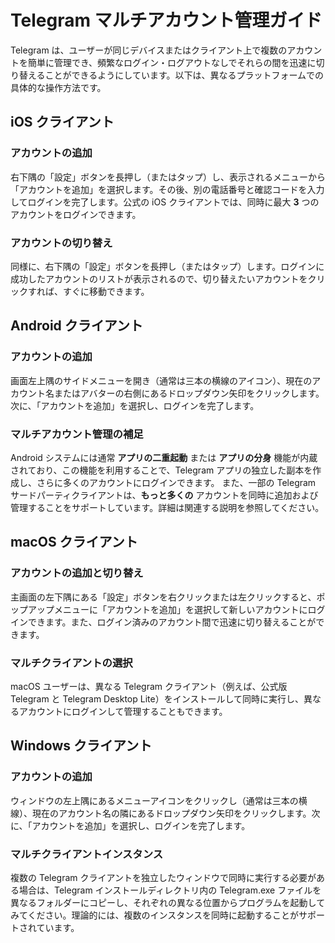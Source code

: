 # Telegram マルチアカウント管理ガイド

Telegram は、ユーザーが同じデバイスまたはクライアント上で複数のアカウントを簡単に管理でき、頻繁なログイン・ログアウトなしでそれらの間を迅速に切り替えることができるようにしています。以下は、異なるプラットフォームでの具体的な操作方法です。

## iOS クライアント

### アカウントの追加
右下隅の「設定」ボタンを長押し（またはタップ）し、表示されるメニューから「アカウントを追加」を選択します。その後、別の電話番号と確認コードを入力してログインを完了します。公式の iOS クライアントでは、同時に最大 **3** つのアカウントをログインできます。

### アカウントの切り替え
同様に、右下隅の「設定」ボタンを長押し（またはタップ）します。ログインに成功したアカウントのリストが表示されるので、切り替えたいアカウントをクリックすれば、すぐに移動できます。

## Android クライアント

### アカウントの追加
画面左上隅のサイドメニューを開き（通常は三本の横線のアイコン）、現在のアカウント名またはアバターの右側にあるドロップダウン矢印をクリックします。次に、「アカウントを追加」を選択し、ログインを完了します。

### マルチアカウント管理の補足
Android システムには通常 **アプリの二重起動** または **アプリの分身** 機能が内蔵されており、この機能を利用することで、Telegram アプリの独立した副本を作成し、さらに多くのアカウントにログインできます。 また、一部の Telegram サードパーティクライアントは、**もっと多くの** アカウントを同時に追加および管理することをサポートしています。詳細は関連する説明を参照してください。

## macOS クライアント

### アカウントの追加と切り替え
主画面の左下隅にある「設定」ボタンを右クリックまたは左クリックすると、ポップアップメニューに「アカウントを追加」を選択して新しいアカウントにログインできます。また、ログイン済みのアカウント間で迅速に切り替えることができます。

### マルチクライアントの選択
macOS ユーザーは、異なる Telegram クライアント（例えば、公式版 Telegram と Telegram Desktop Lite）をインストールして同時に実行し、異なるアカウントにログインして管理することもできます。

## Windows クライアント

### アカウントの追加
ウィンドウの左上隅にあるメニューアイコンをクリックし（通常は三本の横線）、現在のアカウント名の隣にあるドロップダウン矢印をクリックします。次に、「アカウントを追加」を選択し、ログインを完了します。

### マルチクライアントインスタンス
複数の Telegram クライアントを独立したウィンドウで同時に実行する必要がある場合は、Telegram インストールディレクトリ内の Telegram.exe ファイルを異なるフォルダーにコピーし、それぞれの異なる位置からプログラムを起動してみてください。理論的には、複数のインスタンスを同時に起動することがサポートされています。